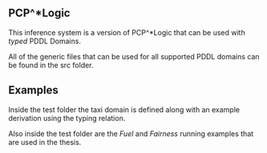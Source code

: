 PCP$\^*$Logic
--------------

This inference system is a version of PCP$\^*$Logic that can be used with *typed* PDDL Domains. 

All of the generic files that can be used for all supported PDDL domains can be found in the src folder. 

Examples
---------

Inside the test folder the taxi domain is defined along with an example derivation using the typing relation.

Also inside the test folder are the *Fuel* and *Fairness* running examples that are used in the thesis.

